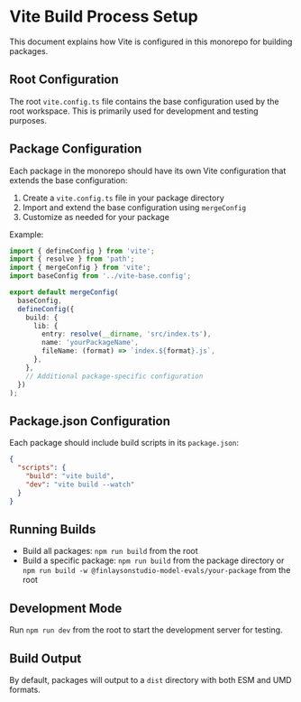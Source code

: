 # Vite Build Process Setup

This document explains how Vite is configured in this monorepo for building packages.

## Root Configuration

The root `vite.config.ts` file contains the base configuration used by the root workspace. This is primarily used for development and testing purposes.

## Package Configuration

Each package in the monorepo should have its own Vite configuration that extends the base configuration:

1. Create a `vite.config.ts` file in your package directory
2. Import and extend the base configuration using `mergeConfig`
3. Customize as needed for your package

Example:

```typescript
import { defineConfig } from 'vite';
import { resolve } from 'path';
import { mergeConfig } from 'vite';
import baseConfig from '../vite-base.config';

export default mergeConfig(
  baseConfig, 
  defineConfig({
    build: {
      lib: {
        entry: resolve(__dirname, 'src/index.ts'),
        name: 'yourPackageName',
        fileName: (format) => `index.${format}.js`,
      },
    },
    // Additional package-specific configuration
  })
);
```

## Package.json Configuration

Each package should include build scripts in its `package.json`:

```json
{
  "scripts": {
    "build": "vite build",
    "dev": "vite build --watch"
  }
}
```

## Running Builds

- Build all packages: `npm run build` from the root
- Build a specific package: `npm run build` from the package directory or `npm run build -w @finlaysonstudio-model-evals/your-package` from the root

## Development Mode

Run `npm run dev` from the root to start the development server for testing.

## Build Output

By default, packages will output to a `dist` directory with both ESM and UMD formats.